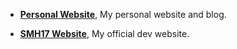 
- <strong><strong>[Personal Website](https://silviomarano.tk)</strong></strong>, My personal website and blog.

- <strong><strong>[SMH17 Website](https://smh17.tk)</strong></strong>, My official dev website.
